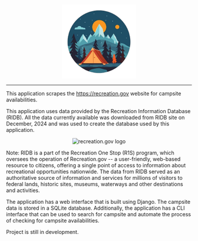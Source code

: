 <div align="center">
<a href="https://github.com/rudugampola/Campsite-Finder">
  <img src="https://github.com/rudugampola/CampQuest/blob/916bced9503e5805d2eb4b7c056697c3d6898ae3/camp/static/images/campquest.png"
    width="200" height="200" alt="campquest">
</a>
</div>

---

This application scrapes the https://recreation.gov website for campsite availabilities.

This application uses data provided by the Recreation Information Database (RIDB). All the data currently available was downloaded from RIDB site on December, 2024 and was used to create the database used by this application.
<div align="center"><img src="https://github.com/user-attachments/assets/c8dd586f-8b14-45c1-810b-31b344ed6071" alt="recreation.gov logo" height="90"></div>

Note: RIDB is a part of the Recreation One Stop (R1S) program, which oversees the operation of Recreation.gov -- a user-friendly, web-based resource to citizens, offering a single point of access to information about recreational opportunities nationwide. The data from RIDB served as an authoritative source of information and services for millions of visitors to federal lands, historic sites, museums, waterways and other destinations and activities.

The application has a web interface that is built using Django. The campsite data is stored in a SQLite database.
Additionally, the application has a CLI interface that can be used to search for campsite and automate the process of checking for campsite availabilities.

Project is still in development.
